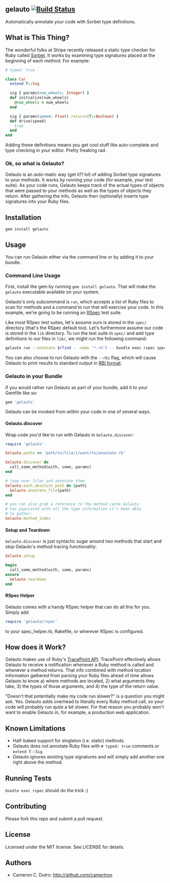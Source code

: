 ## gelauto [![Build Status](https://travis-ci.com/camertron/gelauto.svg?branch=master)](https://travis-ci.com/camertron/gelauto)

Automatically annotate your code with Sorbet type definitions.

## What is This Thing?

The wonderful folks at Stripe recently released a static type checker for Ruby called [Sorbet](https://github.com/sorbet/sorbet). It works by examining type signatures placed at the beginning of each method. For example:

```ruby
# typed: true

class Car
  extend T::Sig

  sig { params(num_wheels: Integer) }
  def initialize(num_wheels)
    @num_wheels = num_wheels
  end

  sig { params(speed: Float).returns(T::Boolean) }
  def drive(speed)
    true
  end
end
```

Adding these definitions means you get cool stuff like auto-complete and type checking in your editor. Pretty freaking rad.

### Ok, so what is Gelauto?

Gelauto is an _auto_-matic way (get it?! lol) of adding Sorbet type signatures to your methods. It works by running your code (for example, your test suite). As your code runs, Gelauto keeps track of the actual types of objects that were passed to your methods as well as the types of objects they return. After gathering the info, Gelauto then (optionally) inserts type signatures into your Ruby files.

## Installation

`gem install gelauto`

## Usage

You can run Gelauto either via the command line or by adding it to your bundle.

### Command Line Usage

First, install the gem by running `gem install gelauto`. That will make the `gelauto` executable available on your system.

Gelauto's only subcommand is `run`, which accepts a list of Ruby files to scan for methods and a command to run that will exercise your code. In this example, we're going to be running an [RSpec](https://github.com/rspec/rspec) test suite.

Like most RSpec test suites, let's assume ours is stored in the `spec/` directory (that's the RSpec default too). Let's furthermore assume our code is stored in the `lib` directory. To run the test suite in `spec/` and add type definitions to our files in `lib/`, we might run the following command:

```bash
gelauto run --annotate $(find . -name '*.rb') -- bundle exec rspec spec/
```

You can also choose to run Gelauto with the `--rbi` flag, which will cause Gelauto to print results to standard output in [RBI format](https://sorbet.org/docs/rbi).

### Gelauto in your Bundle

If you would rather run Gelauto as part of your bundle, add it to your Gemfile like so:

```ruby
gem 'gelauto'
```

Gelauto can be invoked from within your code in one of several ways.

#### Gelauto.discover

Wrap code you'd like to run with Gelauto in `Gelauto.discover`:

```ruby
require 'gelauto'

Gelauto.paths << 'path/to/file/i/want/to/annotate.rb'

Gelauto.discover do
  call_some_method(with, some, params)
end

# loop over files and annotate them
Gelauto.each_absolute_path do |path|
  Gelauto.annotate_file(path)
end

# you can also grab a reference to the method cache Gelauto
# has populated with all the type information it's been able
# to gather:
Gelauto.method_index
```

#### Setup and Teardown

`Gelauto.discover` is just syntactic sugar around two methods that start and stop Gelauto's method tracing functionality:

```ruby
Gelauto.setup

begin
  call_some_method(with, some, params)
ensure
  Gelauto.teardown
end
```

#### RSpec Helper

Gelauto comes with a handy RSpec helper that can do all this for you. Simply add

```ruby
require 'gelauto/rspec'
```

to your spec_helper.rb, Rakefile, or wherever RSpec is configured.

## How does it Work?

Gelauto makes use of Ruby's [TracePoint API](https://ruby-doc.org/core-2.6/TracePoint.html). TracePoint effectively allows Gelauto to receive a notification whenever a Ruby method is called and whenever a method returns. That info combined with method location information gathered from parsing your Ruby files ahead of time allows Gelauto to know a) where methods are located, 2) what arguments they take, 3) the types of those arguments, and 4) the type of the return value.

"Doesn't that potentially make my code run slower?" is a question you might ask. Yes. Gelauto adds overhead to literally every Ruby method call, so your code will probably run quite a bit slower. For that reason you probably won't want to enable Gelauto in, for example, a production web application.

## Known Limitations

* Half-baked support for singleton (i.e. static) methods.
* Gelauto does not annotate Ruby files with `# typed: true` comments or `extend T::Sig`.
* Gelauto ignores existing type signatures and will simply add another one right above the method.

## Running Tests

`bundle exec rspec` should do the trick :)

## Contributing

Please fork this repo and submit a pull request.

## License

Licensed under the MIT license. See LICENSE for details.

## Authors

* Cameron C. Dutro: http://github.com/camertron
